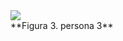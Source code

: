 <div align-"center">
<img src="https://github.com/FelpsRanger/IHC_Design/issues/1#issue-2654122441" width "800px" />
</div>
**Figura 3. persona 3**
